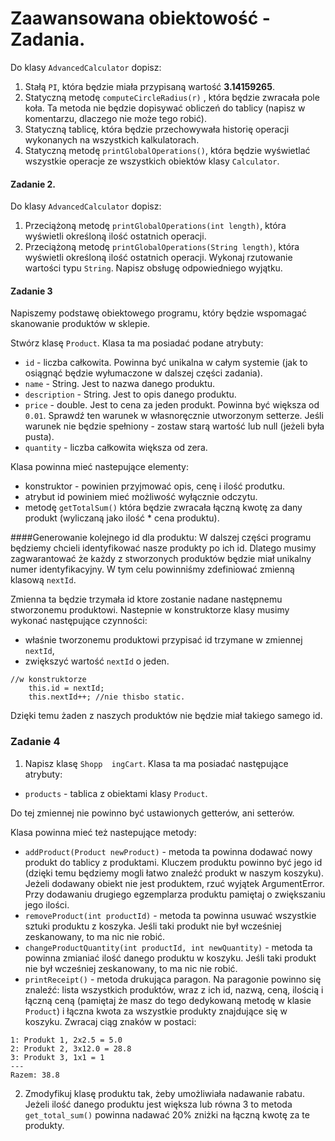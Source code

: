 
# Zaawansowana obiektowość - Zadania.

Do klasy ```AdvancedCalculator``` dopisz:

 1. Stałą  ```PI```, która będzie miała przypisaną wartość **3.14159265**.
 2. Statyczną metodę ```computeCircleRadius(r)``` , która będzie zwracała pole koła. Ta metoda nie będzie dopisywać obliczeń do tablicy (napisz w komentarzu, dlaczego nie może tego robić).
 3. Statyczną tablicę, która będzie przechowywała historię operacji wykonanych na wszystkich kalkulatorach.
 4. Statyczną metodę `printGlobalOperations()`, która będzie wyświetlać wszystkie operacje ze wszystkich obiektów klasy `Calculator`.


#### Zadanie 2.
Do klasy ```AdvancedCalculator``` dopisz:

1. Przeciążoną metodę `printGlobalOperations(int length)`, która wyświetli określoną ilość ostatnich operacji.
2. Przeciążoną metodę `printGlobalOperations(String length)`, która wyświetli określoną ilość ostatnich operacji.
Wykonaj rzutowanie wartości typu `String`. Napisz obsługę odpowiedniego wyjątku.


#### Zadanie 3

Napiszemy podstawę obiektowego programu, który będzie wspomagać skanowanie produktów w sklepie.

Stwórz klasę `Product`. Klasa ta ma posiadać podane atrybuty:
  * `id` - liczba całkowita. Powinna być unikalna w całym systemie (jak to osiągnąć będzie wyłumaczone w dalszej części zadania).
  * `name` - String. Jest to nazwa danego produktu.
  * `description` - String. Jest to opis danego produktu.
  * `price` - double. Jest to cena za jeden produkt. Powinna być większa od `0.01`. Sprawdź ten warunek w własnoręcznie utworzonym setterze. Jeśli warunek nie będzie spełniony - zostaw starą wartość lub null (jeżeli była pusta).
  * `quantity` - liczba całkowita większa od zera.


Klasa powinna mieć nastepujące elementy:
  * konstruktor - powinien przyjmować opis, cenę i ilość produtku.
  * atrybut id powiniem mieć możliwość wyłącznie odczytu.
  * metodę ```getTotalSum()``` która będzie zwracała łączną kwotę za dany produkt (wyliczaną jako ilość * cena produktu).

####Generowanie kolejnego id dla produktu:
W dalszej części programu będziemy chcieli identyfikować nasze produkty po ich id.
Dlatego musimy zagwarantować że każdy z stworzonych produktów będzie miał unikalny numer identyfikacyjny.
W tym celu powinniśmy zdefiniować zmienną klasową ```nextId```.

Zmienna ta będzie trzymała id ktore zostanie nadane następnemu stworzonemu produktowi. Nastepnie w konstruktorze klasy musimy wykonać następujące czynności:
  * właśnie tworzonemu produktowi przypisać id trzymane w zmiennej `nextId`,
  * zwiększyć wartość  `nextId` o jeden.

```
//w konstruktorze
    this.id = nextId;
    this.nextId++; //nie thisbo static.

```

Dzięki temu żaden z naszych produktów nie będzie miał takiego samego id.

### Zadanie 4

1. Napisz klasę `Shopp	ingCart`. Klasa ta ma posiadać następujące atrybuty:
  * `products` - tablica z obiektami klasy `Product`.

Do tej zmiennej nie powinno być ustawionych getterów, ani setterów.

 Klasa powinna mieć też nastepujące metody:
 
  * `addProduct(Product newProduct)` - metoda ta powinna dodawać nowy produkt do tablicy z produktami. Kluczem produktu powinno być jego id (dzięki temu będziemy mogli łatwo znaleźć produkt w naszym koszyku). Jeżeli dodawany obiekt nie jest produktem, rzuć wyjątek ArgumentError. Przy dodawaniu drugiego egzemplarza produktu pamiętaj o zwiększaniu jego ilości.
  * `removeProduct(int productId)` - metoda ta powinna usuwać wszystkie sztuki produktu z koszyka. Jeśli taki produkt nie był wcześniej zeskanowany, to ma nic nie robić.
  * `changeProductQuantity(int productId, int newQuantity)` - metoda ta powinna zmianiać ilość danego produktu w koszyku. Jeśli taki produkt nie był wcześniej zeskanowany, to ma nic nie robić.
  * `printReceipt()` - metoda drukująca paragon. Na paragonie powinno się znaleźć: lista wszystkich produktów, wraz z ich id, nazwą, ceną, ilością i łączną ceną (pamiętaj że masz do tego dedykowaną metodę w klasie `Product`) i łączna kwota za wszystkie produkty znajdujące się w koszyku. Zwracaj ciąg znaków w postaci:

```
1: Produkt 1, 2x2.5 = 5.0
2: Produkt 2, 3x12.0 = 28.8
3: Produkt 3, 1x1 = 1
---
Razem: 38.8
```

2. Zmodyfikuj klasę produktu tak, żeby umożliwiała nadawanie rabatu. Jeżeli ilość danego produktu jest większa lub równa 3 to metoda ```get_total_sum()``` powinna nadawać 20% zniżki na łączną kwotę za te produkty.
